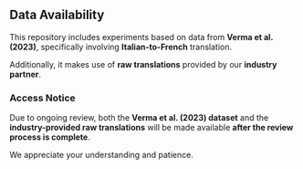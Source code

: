 ## Data Availability

This repository includes experiments based on data from **Verma et al. (2023)**, specifically involving **Italian-to-French** translation.

Additionally, it makes use of **raw translations** provided by our **industry partner**.

### Access Notice
Due to ongoing review, both the **Verma et al. (2023) dataset** and the **industry-provided raw translations** will be made available **after the review process is complete**.

We appreciate your understanding and patience.
